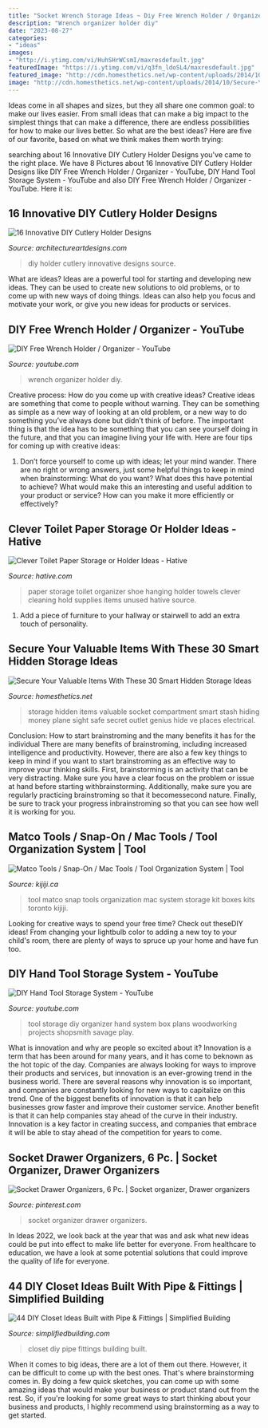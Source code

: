 ```yaml
---
title: "Socket Wrench Storage Ideas ~ Diy Free Wrench Holder / Organizer"
description: "Wrench organizer holder diy"
date: "2023-08-27"
categories:
- "ideas"
images:
- "http://i.ytimg.com/vi/HuhSHrWCsmI/maxresdefault.jpg"
featuredImage: "https://i.ytimg.com/vi/q3fn_ldoSL4/maxresdefault.jpg"
featured_image: "http://cdn.homesthetics.net/wp-content/uploads/2014/10/Secure-Your-Valuable-Items-With-These-35-Smart-Hidden-Recipients-and-Storage-Ideas-homesthetics-26.jpg"
image: "http://cdn.homesthetics.net/wp-content/uploads/2014/10/Secure-Your-Valuable-Items-With-These-35-Smart-Hidden-Recipients-and-Storage-Ideas-homesthetics-26.jpg"
---
```



Ideas come in all shapes and sizes, but they all share one common goal: to make our lives easier. From small ideas that can make a big impact to the simplest things that can make a difference, there are endless possibilities for how to make our lives better. So what are the best ideas? Here are five of our favorite, based on what we think makes them worth trying: 

	

		
searching about 16 Innovative DIY Cutlery Holder Designs you've came to the right place. We have 8 Pictures about 16 Innovative DIY Cutlery Holder Designs like DIY Free Wrench Holder / Organizer - YouTube, DIY Hand Tool Storage System - YouTube and also DIY Free Wrench Holder / Organizer - YouTube. Here it is:
		
    
## 16 Innovative DIY Cutlery Holder Designs

<img loading=lazy src="http://www.architectureartdesigns.com/wp-content/uploads/2015/06/1346.jpg" onerror="this.onerror=null;this.src='https://tse4.mm.bing.net/th?id=OIP.T8amRZCEX7QHfLVZsCMyYAHaLL&amp;pid=15.1';" alt="16 Innovative DIY Cutlery Holder Designs">

_Source: architectureartdesigns.com_

>diy holder cutlery innovative designs source. 

	

What are ideas?
Ideas are a powerful tool for starting and developing new ideas. They can be used to create new solutions to old problems, or to come up with new ways of doing things. Ideas can also help you focus and motivate your work, or give you new ideas for products or services.

    
## DIY Free Wrench Holder / Organizer - YouTube

<img loading=lazy src="https://i.ytimg.com/vi/q3fn_ldoSL4/maxresdefault.jpg" onerror="this.onerror=null;this.src='https://tse4.mm.bing.net/th?id=OIP.inUSsZ24CvzWqbdzEOUPFwHaEK&amp;pid=15.1';" alt="DIY Free Wrench Holder / Organizer - YouTube">

_Source: youtube.com_

>wrench organizer holder diy. 

	

Creative process: How do you come up with creative ideas?
Creative ideas are something that come to people without warning. They can be something as simple as a new way of looking at an old problem, or a new way to do something you’ve always done but didn’t think of before. The important thing is that the idea has to be something that you can see yourself doing in the future, and that you can imagine living your life with. Here are four tips for coming up with creative ideas: 
1. Don’t force yourself to come up with ideas; let your mind wander. There are no right or wrong answers, just some helpful things to keep in mind when brainstorming: What do you want? What does this have potential to achieve? What would make this an interesting and useful addition to your product or service? How can you make it more efficiently or effectively? 


    
## Clever Toilet Paper Storage Or Holder Ideas - Hative

<img loading=lazy src="https://hative.com/wp-content/uploads/2015/02/toilet-paper-storage/10-toilet-paper-storage.jpg" onerror="this.onerror=null;this.src='https://tse4.mm.bing.net/th?id=OIP.V1iJ1HRHyyE1Y1DOrdDkcQHaJ4&amp;pid=15.1';" alt="Clever Toilet Paper Storage or Holder Ideas - Hative">

_Source: hative.com_

>paper storage toilet organizer shoe hanging holder towels clever cleaning hold supplies items unused hative source. 

	

1. Add a piece of furniture to your hallway or stairwell to add an extra touch of personality.

    
## Secure Your Valuable Items With These 30 Smart Hidden Storage Ideas

<img loading=lazy src="http://cdn.homesthetics.net/wp-content/uploads/2014/10/Secure-Your-Valuable-Items-With-These-35-Smart-Hidden-Recipients-and-Storage-Ideas-homesthetics-26.jpg" onerror="this.onerror=null;this.src='https://tse2.mm.bing.net/th?id=OIP.03ypbpqBphHB9PuFv0GGGgHaI1&amp;pid=15.1';" alt="Secure Your Valuable Items With These 30 Smart Hidden Storage Ideas">

_Source: homesthetics.net_

>storage hidden items valuable socket compartment smart stash hiding money plane sight safe secret outlet genius hide ve places electrical. 

	

Conclusion: How to start brainstroming and the many benefits it has for the individual
There are many benefits of brainstroming, including increased intelligence and productivity. However, there are also a few key things to keep in mind if you want to start brainstroming as an effective way to improve your thinking skills. First, brainstorming is an activity that can be very distracting. Make sure you have a clear focus on the problem or issue at hand before starting withbrainstorming. Additionally, make sure you are regularly practicing brainstroming so that it becomessecond nature. Finally, be sure to track your progress inbrainstroming so that you can see how well it is working for you.

    
## Matco Tools / Snap-On / Mac Tools / Tool Organization System | Tool

<img loading=lazy src="https://i.ebayimg.com/00/s/NjQwWDY0MA==/z/pXwAAOSwbe5ad6JB/$_20.JPG" onerror="this.onerror=null;this.src='https://tse4.mm.bing.net/th?id=OIP.J9lrrsbIguVwNs59am-2owHaHa&amp;pid=15.1';" alt="Matco Tools / Snap-On / Mac Tools / Tool Organization System | Tool">

_Source: kijiji.ca_

>tool matco snap tools organization mac system storage kit boxes kits toronto kijiji. 

	

Looking for creative ways to spend your free time? Check out theseDIY ideas! From changing your lightbulb color to adding a new toy to your child's room, there are plenty of ways to spruce up your home and have fun too.

    
## DIY Hand Tool Storage System - YouTube

<img loading=lazy src="http://i.ytimg.com/vi/HuhSHrWCsmI/maxresdefault.jpg" onerror="this.onerror=null;this.src='https://tse4.mm.bing.net/th?id=OIP.JnDOPJQ7o57_XzwksDkE8QHaEK&amp;pid=15.1';" alt="DIY Hand Tool Storage System - YouTube">

_Source: youtube.com_

>tool storage diy organizer hand system box plans woodworking projects shopsmith savage play. 

	

What is innovation and why are people so excited about it?
Innovation is a term that has been around for many years, and it has come to beknown as the hot topic of the day. Companies are always looking for ways to improve their products and services, but innovation is an ever-growing trend in the business world. There are several reasons why innovation is so important, and companies are constantly looking for new ways to capitalize on this trend. One of the biggest benefits of innovation is that it can help businesses grow faster and improve their customer service. Another benefit is that it can help companies stay ahead of the curve in their industry. Innovation is a key factor in creating success, and companies that embrace it will be able to stay ahead of the competition for years to come.

    
## Socket Drawer Organizers, 6 Pc. | Socket Organizer, Drawer Organizers

<img loading=lazy src="https://i.pinimg.com/736x/0f/6f/bd/0f6fbd8d4eaceaf37ff2a7da9ca33927.jpg" onerror="this.onerror=null;this.src='https://tse3.mm.bing.net/th?id=OIP.BGDFpiyjc0U7ytmWVdesJgAAAA&amp;pid=15.1';" alt="Socket Drawer Organizers, 6 Pc. | Socket organizer, Drawer organizers">

_Source: pinterest.com_

>socket organizer drawer organizers. 

	

In Ideas 2022, we look back at the year that was and ask what new ideas could be put into effect to make life better for everyone. From healthcare to education, we have a look at some potential solutions that could improve the quality of life for everyone.

    
## 44 DIY Closet Ideas Built With Pipe &amp; Fittings | Simplified Building

<img loading=lazy src="https://www.simplifiedbuilding.com/media/wysiwyg/diy-pipe-closet-ideas/diy-closet-ideas-3.jpg" onerror="this.onerror=null;this.src='https://tse4.mm.bing.net/th?id=OIP.YDPqOecPL8yoCAtBgdy6NgHaJ4&amp;pid=15.1';" alt="44 DIY Closet Ideas Built with Pipe &amp; Fittings | Simplified Building">

_Source: simplifiedbuilding.com_

>closet diy pipe fittings building built. 

	

When it comes to big ideas, there are a lot of them out there. However, it can be difficult to come up with the best ones. That's where brainstorming comes in. By doing a few quick sketches, you can come up with some amazing ideas that would make your business or product stand out from the rest. So, if you're looking for some great ways to start thinking about your business and products, I highly recommend using brainstorming as a way to get started.

